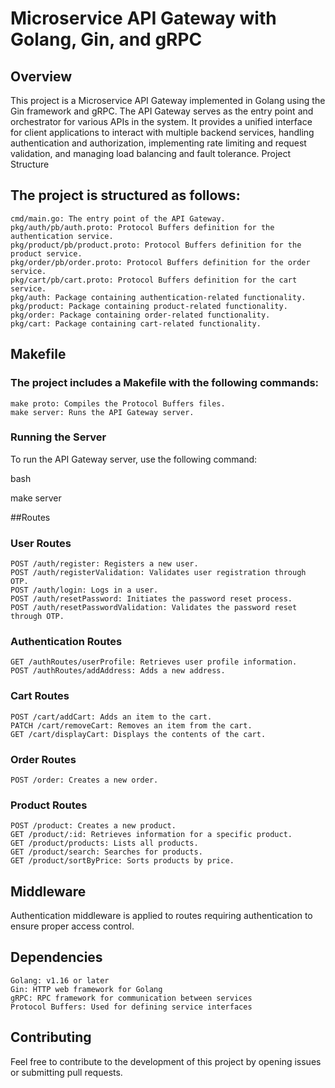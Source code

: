 # Microservice API Gateway with Golang, Gin, and gRPC
## Overview

This project is a Microservice API Gateway implemented in Golang using the Gin framework and gRPC. The API Gateway serves as the entry point and orchestrator for various APIs in the system. It provides a unified interface for client applications to interact with multiple backend services, handling authentication and authorization, implementing rate limiting and request validation, and managing load balancing and fault tolerance.
Project Structure

## The project is structured as follows:

    cmd/main.go: The entry point of the API Gateway.
    pkg/auth/pb/auth.proto: Protocol Buffers definition for the authentication service.
    pkg/product/pb/product.proto: Protocol Buffers definition for the product service.
    pkg/order/pb/order.proto: Protocol Buffers definition for the order service.
    pkg/cart/pb/cart.proto: Protocol Buffers definition for the cart service.
    pkg/auth: Package containing authentication-related functionality.
    pkg/product: Package containing product-related functionality.
    pkg/order: Package containing order-related functionality.
    pkg/cart: Package containing cart-related functionality.

## Makefile

### The project includes a Makefile with the following commands:

    make proto: Compiles the Protocol Buffers files.
    make server: Runs the API Gateway server.

### Running the Server

To run the API Gateway server, use the following command:

bash

make server

##Routes

### User Routes

    POST /auth/register: Registers a new user.
    POST /auth/registerValidation: Validates user registration through OTP.
    POST /auth/login: Logs in a user.
    POST /auth/resetPassword: Initiates the password reset process.
    POST /auth/resetPasswordValidation: Validates the password reset through OTP.

### Authentication Routes

    GET /authRoutes/userProfile: Retrieves user profile information.
    POST /authRoutes/addAddress: Adds a new address.

### Cart Routes

    POST /cart/addCart: Adds an item to the cart.
    PATCH /cart/removeCart: Removes an item from the cart.
    GET /cart/displayCart: Displays the contents of the cart.

### Order Routes

    POST /order: Creates a new order.

### Product Routes

    POST /product: Creates a new product.
    GET /product/:id: Retrieves information for a specific product.
    GET /product/products: Lists all products.
    GET /product/search: Searches for products.
    GET /product/sortByPrice: Sorts products by price.

## Middleware

Authentication middleware is applied to routes requiring authentication to ensure proper access control.

## Dependencies

    Golang: v1.16 or later
    Gin: HTTP web framework for Golang
    gRPC: RPC framework for communication between services
    Protocol Buffers: Used for defining service interfaces

## Contributing

Feel free to contribute to the development of this project by opening issues or submitting pull requests.
